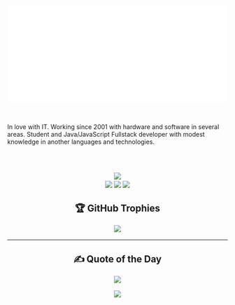 <div align="center">
  
 <a href="https://portfolio-vscode-one.vercel.app" target='_blank'><img src="src/banner.svg" width="1012" height="220"/></a>
  
</div>

<br>

In love with IT. Working since 2001 with hardware and software in several areas. Student and Java/JavaScript Fullstack developer with modest knowledge in another languages and technologies.

<br>
<br>

<div align="center">
<div align="center">

![](https://github-readme-stats.vercel.app/api?username=DexDevLab&theme=tokyonight&hide_border=false&include_all_commits=true&count_private=false)<br/>
![](https://github-readme-streak-stats.herokuapp.com/?user=DexDevLab&theme=tokyonight&hide_border=false)
![](https://github-readme-streak-stats.herokuapp.com/?user=DexDevLab&theme=tokyonight&hide_border=false)
![](https://github-readme-stats.vercel.app/api/top-langs/?username=DexDevLab&theme=tokyonight&hide_border=false&include_all_commits=true&count_private=false&layout=compact)

</div>

<div align="center">

</div>

<div align="center">

## 🏆 GitHub Trophies

![](https://github-profile-trophy.vercel.app/?username=DexDevLab&theme=tokyonight&no-frame=false&no-bg=true&margin-w=4)

</div>

<hr>

## ✍️ Quote of the Day

![](https://quotes-github-readme.vercel.app/api?type=horizontal&theme=merko)

[![](https://visitcount.itsvg.in/api?id=DexDevLab&icon=2&color=6)](https://visitcount.itsvg.in)

</div>
